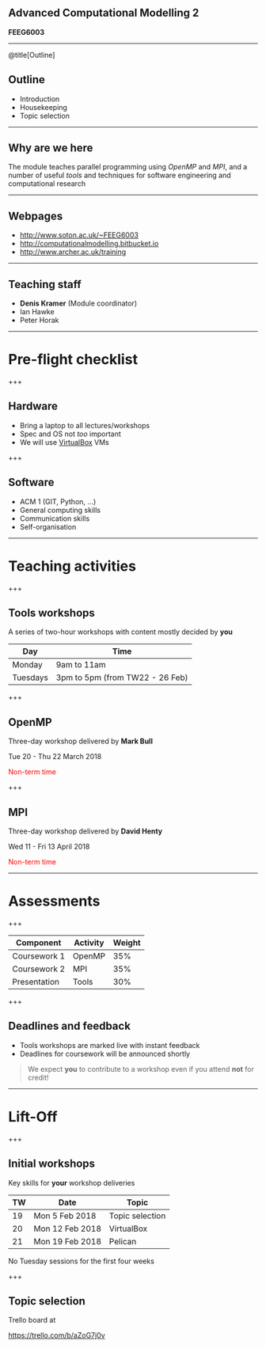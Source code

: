 ## Advanced Computational Modelling 2

**FEEG6003**

---
@title[Outline]

## Outline

- Introduction
- Housekeeping
- Topic selection

---

## Why are we here

The module teaches parallel programming using *OpenMP* and *MPI*, and a number
of useful *tools* and techniques for software engineering and computational research

---

## Webpages

- http://www.soton.ac.uk/~FEEG6003
- http://computationalmodelling.bitbucket.io
- http://www.archer.ac.uk/training
---

## Teaching staff

- **Denis Kramer** (Module coordinator)
- Ian Hawke
- Peter Horak

---

# Pre-flight checklist

+++

## Hardware

- Bring a laptop to all lectures/workshops
- Spec and OS not *too* important
- We will use [VirtualBox](http://www.virtualbox.org) VMs

+++

## Software

- ACM 1 (GIT, Python, ...)
- General computing skills
- Communication skills
- Self-organisation

---

# Teaching activities

+++

## Tools workshops

A series of two-hour workshops with content mostly decided by **you**

| Day      | Time                            |
| -------- | ------------------------------- |
| Monday   | 9am to 11am                     |
| Tuesdays | 3pm to 5pm (from TW22 - 26 Feb) |

+++

## OpenMP

Three-day workshop delivered by **Mark Bull**

Tue 20 - Thu 22 March 2018

<span style="color: red">Non-term time</span>

+++

## MPI

Three-day workshop delivered by **David Henty**

Wed 11 - Fri 13 April 2018

<span style="color: red">Non-term time</span>

---

# Assessments

+++

| Component    | Activity | Weight |
| ------------ | -------- | ------ |
| Coursework 1 | OpenMP   | 35%    |
| Coursework 2 | MPI      | 35%    |
| Presentation | Tools    | 30%    |

+++

## Deadlines and feedback

- Tools workshops are marked live with instant feedback
- Deadlines for coursework will be announced shortly

> We expect **you** to contribute to a workshop even if you attend **not** for credit!

---

# Lift-Off

+++

## Initial workshops

Key skills for **your** workshop deliveries

| TW  | Date            | Topic           |
| --- | --------------- | --------------- |
| 19  | Mon 5 Feb 2018  | Topic selection |
| 20  | Mon 12 Feb 2018 | VirtualBox      |
| 21  | Mon 19 Feb 2018 | Pelican         |

No Tuesday sessions for the first four weeks 

+++

## Topic selection

Trello board at

https://trello.com/b/aZoG7j0v

